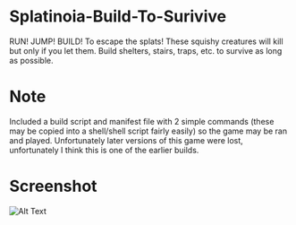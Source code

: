 # Splatinoia-Build-To-Surivive
RUN! JUMP! BUILD! To escape the splats! These squishy creatures will kill but only if you let them. Build shelters, stairs, traps, etc. to survive as long as possible.

# Note
Included a build script and manifest file with 2 simple commands (these may be copied into a shell/shell script fairly easily) so the game may be ran and played. Unfortunately later versions of this game were lost, unfortunately I think this is one of the earlier builds.

# Screenshot
![Alt Text]( https://i.postimg.cc/ZnrhH2Fb/Game-Screen-Shot.png )
